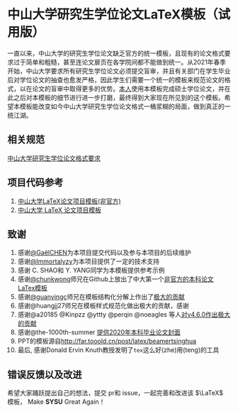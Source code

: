 # 中山大学研究生学位论文LaTeX模板（试用版）
一直以来，中山大学的研究生学位论文缺乏官方的统一模板，且现有的论文格式要求过于简单和粗糙，甚至连论文扉页在各学院间都不能做到统一。从2021年春季开始，中山大学要求所有研究生学位论文必须提交盲审，并且有关部门在学生毕业后对学位论文的抽查也愈发严格，因此学生们需要一个统一的模板来规范论文的格式，以在论文的盲审中取得更多的优势。[本人](https://github.com/1FCENdoge)使用本模板完成硕士学位论文，并在此之后对本模板的细节进行进一步打磨，最终得到大家现在所见到的这个模板。希望本模板能改变如今中山大学研究生学位论文格式一桶浆糊的局面，做到真正的一统江湖。

## 相关规范
[中山大学研究生学位论文格式要求](http://graduate.sysu.edu.cn/rules)

## 项目代码参考
1. [中山大学LaTeX论文项目模板(非官方)](https://gitlab.com/sysu-gitlab/latex-group/thesis/-/tree/dev)
1. [中山大学 LaTeX 论文项目模板](https://github.com/SYSU-SCC/sysu-thesis)

## 致谢
1. 感谢[@GaëlCHEN](https://github.com/GaelCHEN)为本项目提交代码以及参与本项目的后续维护
1. 感谢[@Immortalyzy](https://github.com/Immortalyzy)为本项目提供了一定的技术支持
1. 感谢 C. SHAO和 Y. YANG同学为本模板提供参考示例
1. 感谢[@chunkwong](https://github.com/chungkwong)师兄在Github上放出了中大第一个[非官方的本科论文LaTex模板](https://github.com/chungkwong/sysu_thesis)
1. 感谢[@guanyingc](https://github.com/guanyingc)师兄在模板结构化分解上作出了[极大的贡献](https://github.com/guanyingc/SYSU-LaTex-Thesis)
1. 感谢@huangjj27师兄在模板样式规范化做出极大的贡献，感谢
1. 感谢@a20185 @Kinpzz @yttty @perqin @noeagles 等人[对v4.6.0作出极大的贡献](https://gitlab.com/sysu-gitlab/latex-group/thesis/merge_requests/32)
1. 感谢@the-1000th-summer [提供2020年本科毕业论文封面](https://gitlab.com/sysu-gitlab/latex-group/thesis/-/merge_requests/39)
1. PPT的模板源自<http://far.tooold.cn/post/latex/beamertsinghua>
1. 最后, 感谢Donald Ervin Knuth教授发明了`tex`这么好(zhe)用(teng)的工具

## 错误反馈以及改进
希望大家踊跃提出自己的想法，提交 pr和 issue，一起完善和改进该 $\LaTeX$ 模板， Make **SYSU** Great Again！
